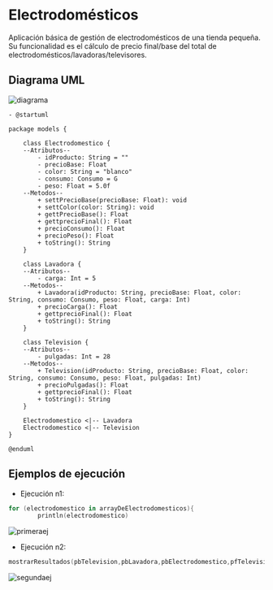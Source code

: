 # Electrodomésticos

Aplicación básica de gestión de electrodomésticos de una tienda pequeña. Su funcionalidad es el cálculo de precio final/base del total de electrodomésticos/lavadoras/televisores.

## Diagrama UML

![diagrama](https://github.com/Thalia2603/Electrodomesticos/assets/153110473/c5a3f7bb-d1ca-4d2e-83e3-661963a7cc0b)


    - @startuml

    package models {
          
        class Electrodomestico {
        --Atributos--
            - idProducto: String = ""
            - precioBase: Float
            - color: String = "blanco"
            - consumo: Consumo = G
            - peso: Float = 5.0f
        --Metodos--
            + settPrecioBase(precioBase: Float): void
            + settColor(color: String): void
            + gettPrecioBase(): Float
            + gettprecioFinal(): Float
            + precioConsumo(): Float
            + precioPeso(): Float
            + toString(): String
        }
    
        class Lavadora {
        --Atributos--
            - carga: Int = 5
        --Metodos--
            + Lavadora(idProducto: String, precioBase: Float, color: String, consumo: Consumo, peso: Float, carga: Int)
            + precioCarga(): Float
            + gettprecioFinal(): Float
            + toString(): String
        }
    
        class Television {
        --Atributos--
            - pulgadas: Int = 28
        --Metodos--
            + Television(idProducto: String, precioBase: Float, color: String, consumo: Consumo, peso: Float, pulgadas: Int)
            + precioPulgadas(): Float
            + gettprecioFinal(): Float
            + toString(): String
        }
    
        Electrodomestico <|-- Lavadora
        Electrodomestico <|-- Television
    }
    
    @enduml

## Ejemplos de ejecución 

- Ejecución n1:

```kotlin
for (electrodomestico in arrayDeElectrodomesticos){
        println(electrodomestico)
```

![primeraej](https://github.com/Thalia2603/Electrodomesticos/assets/153110473/8e9827d3-ace5-44d3-b2d9-a5239392f852)


- Ejecución n2:
  
```kotlin
mostrarResultados(pbTelevision,pbLavadora,pbElectrodomestico,pfTelevision,pfLavadora,pfElectrodomestico)
```

![segundaej](https://github.com/Thalia2603/Electrodomesticos/assets/153110473/617ace4c-d12c-4a33-8348-20aca16c5d9b)


